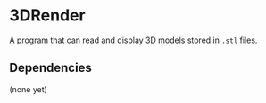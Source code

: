 # 3DRender
A program that can read and display 3D models stored in `.stl` files.

## Dependencies
(none yet)